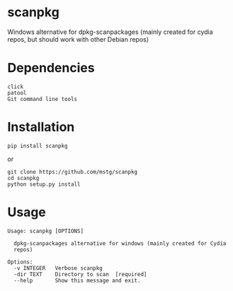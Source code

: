 scanpkg
=======

Windows alternative for dpkg-scanpackages (mainly created for cydia repos, but should work with other Debian repos)

Dependencies
============

```
click
patool
Git command line tools
```

Installation
============
`pip install scanpkg`

or

```
git clone https://github.com/mstg/scanpkg
cd scanpkg
python setup.py install
```

Usage
=====
```
Usage: scanpkg [OPTIONS]

  dpkg-scanpackages alternative for windows (mainly created for Cydia
  repos)

Options:
  -v INTEGER   Verbose scanpkg
  -dir TEXT    Directory to scan  [required]
  --help       Show this message and exit.
```
